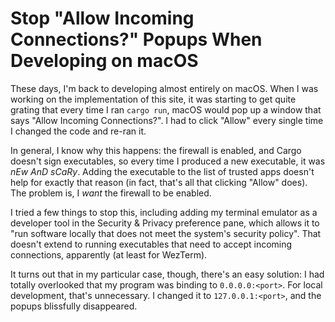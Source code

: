---
---

# Stop "Allow Incoming Connections?" Popups When Developing on macOS

These days, I'm back to developing almost entirely on macOS. When I was working
on the implementation of this site, it was starting to get quite grating that
every time I ran `cargo run`, macOS would pop up a window that says "Allow
Incoming Connections?". I had to click "Allow" every single time I changed the
code and re-ran it.

In general, I know why this happens: the firewall is enabled, and Cargo doesn't
sign executables, so every time I produced a new executable, it was _nEw AnD
sCaRy_. Adding the executable to the list of trusted apps doesn't help for
exactly that reason (in fact, that's all that clicking "Allow" does). The
problem is, I _want_ the firewall to be enabled.

I tried a few things to stop this, including adding my terminal emulator as a
developer tool in the Security & Privacy preference pane, which allows it to
"run software locally that does not meet the system's security policy". That
doesn't extend to running executables that need to accept incoming connections,
apparently (at least for WezTerm).

It turns out that in my particular case, though, there's an easy solution: I had
totally overlooked that my program was binding to `0.0.0.0:<port>`. For local
development, that's unnecessary. I changed it to `127.0.0.1:<port>`, and the
popups blissfully disappeared.
